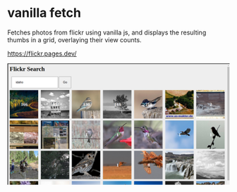 # vanilla fetch

Fetches photos from flickr using vanilla js, and displays the resulting thumbs in a grid, overlaying their view counts. 

https://flickr.pages.dev/

![example screenshot of app](./screenshot.png)
